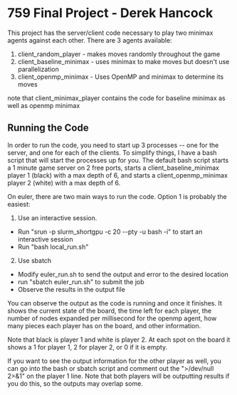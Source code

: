 # 759 Final Project - Derek Hancock

This project has the server/client code necessary to play two minimax agents against each other. There are 3 agents available:
1. client_random_player - makes moves randomly throughout the game
2. client_baseline_minimax - uses minimax to make moves but doesn't use parallelization
3. client_openmp_minimax - Uses OpenMP and minimax to determine its moves  

note that client_minimax_player contains the code for baseline minimax as well as openmp minimax

## Running the Code
In order to run the code, you need to start up 3 processes -- one for the server, and one for each of the clients. To simplify things, I have a bash script that will start the processes up for you. The default bash script starts a 1 minute game server on 2 free ports, starts a client_baseline_minimax player 1 (black) with a max depth of 6, and starts a client_openmp_minimax player 2 (white) with a max depth of 6.

On euler, there are two main ways to run the code. Option 1 is probably the easiest:
1. Use an interactive session.  
  - Run "srun -p slurm_shortgpu -c 20 --pty -u bash -i" to start an interactive session
  - Run "bash local_run.sh"
  
2. Use sbatch
  - Modify euler_run.sh to send the output and error to the desired location
  - run "sbatch euler_run.sh" to submit the job
  - Observe the results in the output file
    
You can observe the output as the code is running and once it finishes. It shows the current state of the board, the time left for each player, the number of nodes expanded per millisecond for the openmp agent, how many pieces each player has on the board, and other information. 

Note that black is player 1 and white is player 2. At each spot on the board it shows a 1 for player 1, 2 for player 2, or 0 if it is empty. 

If you want to see the output information for the other player as well, you can go into the bash or sbatch script and comment out the ">/dev/null 2>&1" on the player 1 line. Note that both players will be outputting results if you do this, so the outputs may overlap some.
